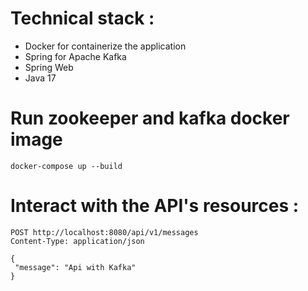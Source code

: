 # Technical stack :
* Docker for containerize the application
* Spring for Apache Kafka
* Spring Web
* Java 17

# Run zookeeper and kafka docker image
```
docker-compose up --build
```

# Interact with the API's resources :

```
POST http://localhost:8080/api/v1/messages
Content-Type: application/json

{
 "message": "Api with Kafka"
}
```
